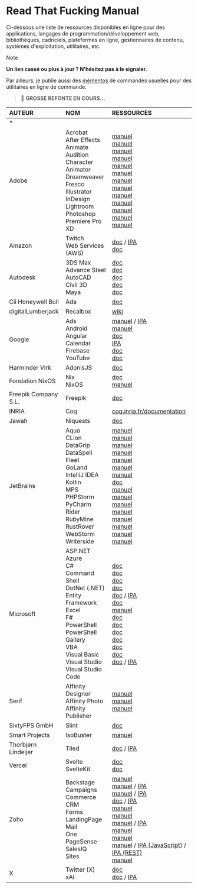 # Read That Fucking Manual

Ci-dessous une liste de ressources disponibles en ligne pour des applications, langages de programmation/développement web, bibliothèques, cadriciels, plateformes en ligne, gestionnaires de contenu, systèmes d'exploitation, utilitaires, etc.

> [!NOTE]
> **Un lien cassé ou plus à jour ? N'hésitez pas à le signaler**.

Par ailleurs, je publie aussi des [mémentos](https://github.com/jasonchampagne/FindMyDoc/tree/master/mementos) de commandes usuelles pour des utilitaires en ligne de commande.

> 📛 **GROSSE REFONTE EN COURS...**

|AUTEUR|NOM|RESSOURCES|
|:--|:--|:--|
|*|||
|Adobe|Acrobat<br>After Effects<br>Animate<br>Audition<br>Character Animator<br>Dreamweaver<br>Fresco<br>Illustrator<br>InDesign<br>Lightroom<br>Photoshop<br>Premiere Pro<br>XD|[manuel](https://helpx.adobe.com/fr/acrobat/user-guide.html)<br>[manuel](https://helpx.adobe.com/fr/after-effects/user-guide.html)<br>[manuel](https://helpx.adobe.com/fr/animate/user-guide.html)<br>[manuel](https://helpx.adobe.com/fr/audition/user-guide.html)<br>[manuel](https://helpx.adobe.com/fr/adobe-character-animator/user-guide.html)<br>[manuel](https://helpx.adobe.com/fr/dreamweaver/user-guide.html)<br>[manuel](https://helpx.adobe.com/fr/fresco/user-guide.html)<br>[manuel](https://helpx.adobe.com/fr/illustrator/user-guide.html)<br>[manuel](https://helpx.adobe.com/fr/indesign/user-guide.html)<br>[manuel](https://helpx.adobe.com/fr/lightroom-cc/user-guide.html)<br>[manuel](https://helpx.adobe.com/fr/photoshop/user-guide.html)<br>[manuel](https://helpx.adobe.com/fr/premiere-pro/user-guide.html)<br>[manuel](https://helpx.adobe.com/fr/xd/user-guide.html)|
|Amazon|Twitch<br>Web Services (AWS)|[doc](https://dev.twitch.tv/docs) / [IPA](https://dev.twitch.tv/docs/api)<br>[doc](https://docs.aws.amazon.com)|
|Autodesk|3DS Max<br>Advance Steel<br>AutoCAD<br>Civil 3D<br>Maya|[doc](https://help.autodesk.com/FRA/#A-B)<br>[doc](https://help.autodesk.com/FRA/#A-B)<br>[doc](https://help.autodesk.com/FRA/#A-B)<br>[doc](https://help.autodesk.com/FRA/#C-H)<br>[doc](https://www.autodesk.com/support/technical/article/caas/tsarticles/ts/lC3jaffqnWFyQoLPEPm7n.html)|
|Cii Honeywell Bull|Ada|[doc](https://www.adacore.com/documentation)|
|digitalLumberjack|Recalbox|[wiki](https://wiki.recalbox.com/fr/home)|
|Google|Ads<br>Android<br>Angular<br>Calendar<br>Firebase<br>YouTube|[manuel](https://support.google.com/google-ads/answer/6146252) / [IPA](https://developers.google.com/google-ads/api/docs/start?hl=fr)<br>[manuel](https://developer.android.com/guide)<br>[doc](https://angular.io/docs)<br>[IPA](https://developers.google.com/calendar/api/guides/overview?hl=fr)<br>[doc](https://firebase.google.com/docs)<br>[doc](https://developers.google.com/youtube/documentation?hl=fr)|
|Harminder Virk|AdonisJS|[doc](https://docs.adonisjs.com/guides/introduction)|
|Fondation NixOS|Nix<br>NixOS|[doc](https://nix.dev)<br>[manuel](https://nixos.org/manual/nixos/stable)|
|Freepik Company S.L.|Freepik|[doc](https://docs.freepik.com)|
|INRIA|Coq|[coq.inria.fr/documentation](https://coq.inria.fr/documentation)|
|Jawah|Niquests|[doc](https://niquests.readthedocs.io/en/latest)|
|JetBrains|Aqua<br>CLion<br>DataGrip<br>DataSpell<br>Fleet<br>GoLand<br>IntelliJ IDEA<br>Kotlin<br>MPS<br>PHPStorm<br>PyCharm<br>Rider<br>RubyMine<br>RustRover<br>WebStorm<br>Writerside|[manuel](https://www.jetbrains.com/help/aqua)<br>[manuel](https://www.jetbrains.com/help/clion)<br>[manuel](https://www.jetbrains.com/help/datagrip)<br>[manuel](https://www.jetbrains.com/help/dataspell)<br>[manuel](https://www.jetbrains.com/help/fleet)<br>[manuel](https://www.jetbrains.com/help/go)<br>[manuel](https://www.jetbrains.com/help/idea)<br>[doc](https://kotlinlang.org/docs/home.html)<br>[manuel](https://www.jetbrains.com/help/mps)<br>[manuel](https://www.jetbrains.com/help/phpstorm)<br>[manuel](https://www.jetbrains.com/help/pycharm)<br>[manuel](https://www.jetbrains.com/help/rider)<br>[manuel](https://www.jetbrains.com/help/ruby)<br>[manuel](https://www.jetbrains.com/help/rust)<br>[manuel](https://www.jetbrains.com/help/webstorm/meet-webstorm.html)<br>[manuel](https://www.jetbrains.com/help/writerside)|
|Microsoft|ASP.NET<br>Azure<br>C#<br>Command Shell<br>DotNet (.NET)<br>Entity Framework<br>Excel<br>F#<br>PowerShell<br>PowerShell Gallery<br>VBA<br>Visual Basic<br>Visual Studio<br>Visual Studio Code|[doc](https://learn.microsoft.com/fr-fr/aspnet/core)<br>[doc](https://learn.microsoft.com/fr-fr/azure)<br>[doc](https://learn.microsoft.com/fr-fr/dotnet/csharp/tour-of-csharp)<br>[doc](https://learn.microsoft.com/en-us/windows-server/administration/windows-commands/windows-commands)<br>[doc](https://learn.microsoft.com/fr-fr/dotnet) / [IPA](https://learn.microsoft.com/fr-fr/dotnet/api)<br>[doc](https://learn.microsoft.com/fr-fr/ef)<br>[manuel](https://support.microsoft.com/fr-FR/excel)<br>[doc](https://learn.microsoft.com/fr-fr/dotnet/fsharp)<br>[doc](https://learn.microsoft.com/fr-fr/powershell)<br>[doc](https://learn.microsoft.com/fr-fr/powershell/scripting/gallery/overview)<br>[doc](https://learn.microsoft.com/fr-fr/office/vba/api/overview)<br>[doc](https://learn.microsoft.com/fr-fr/dotnet/visual-basic)<br>[doc](https://learn.microsoft.com/fr-fr/visualstudio)<br>[doc](https://code.visualstudio.com/docs) / [IPA](https://code.visualstudio.com/api)|
|Serif|Affinity Designer<br>Affinity Photo<br>Affinity Publisher|[manuel](https://affinity.serif.com/fr/learn/designer/desktop)<br>[manuel](https://affinity.serif.com/fr/learn/photo/desktop)<br>[manuel](https://affinity.serif.com/fr/learn/publisher/desktop)|
|SixtyFPS GmbH|Slint|[doc](https://releases.slint.dev)|
|Smart Projects|IsoBuster|[manuel](https://www.isobuster.com/fr/help)|
|Thorbjørn Lindeijer|Tiled|[doc](https://doc.mapeditor.org/en/stable) / [IPA](https://www.mapeditor.org/docs/scripting)|
|Vercel|Svelte<br>SvelteKit|[doc](https://svelte.dev/docs/svelte)<br>[doc](https://svelte.dev/docs/kit)|
|Zoho|Backstage<br>Campaigns<br>Commerce<br>CRM<br>Forms<br>LandingPage<br>Mail<br>One<br>PageSense<br>SalesIQ<br>Sites|[manuel](https://help.zoho.com/portal/en/kb/backstage)<br>[manuel](https://help.zoho.com/portal/en/kb/campaigns) / [IPA](https://www.zoho.com/campaigns/help/emailapi/overview.html)<br>[manuel](https://help.zoho.com/portal/en/kb/commerce) / [IPA](https://www.zoho.com/commerce/api/introduction.html)<br>[doc](https://www.zoho.com/fr/crm/help) / [IPA](https://www.zoho.com/crm/developer/docs/api)<br>[manuel](https://help.zoho.com/portal/en/kb/forms)<br>[manuel](https://help.zoho.com/portal/en/kb/zoho-landingpage)<br>[manuel](https://www.zoho.com/fr/mail/help) / [IPA](https://www.zoho.com/mail/help/api/overview.html)<br>[manuel](https://www.zoho.com/fr/one/guides)<br>[manuel](https://help.zoho.com/portal/en/kb/pagesense)<br>[manuel](https://help.zoho.com/portal/en/kb/salesiq-2-0) / [IPA (JavaScript)](https://www.zoho.com/salesiq/help/developer-section/js-api.html) / [IPA (REST)](https://www.zoho.com/salesiq/help/developer-section/rest-api-v2.html)<br>[manuel](https://help.zoho.com/portal/en/kb/zohosites)|
|X|Twitter (X)<br>xAI|[doc](https://developer.x.com/en/docs)<br>[doc](https://docs.x.ai/docs) / [IPA](https://docs.x.ai/api)|
